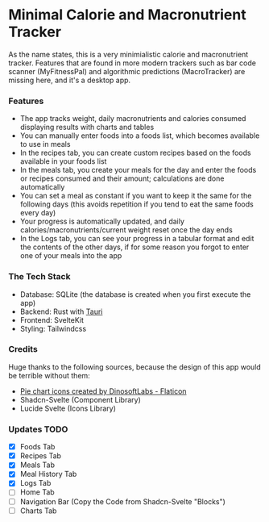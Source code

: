 # Minimal Calorie and Macronutrient Tracker

As the name states, this is a very minimialistic calorie and macronutrient tracker. Features that are found in more modern trackers such as bar code scanner (MyFitnessPal) and algorithmic predictions (MacroTracker) are missing here, and it's a desktop app. 

### Features 
- The app tracks weight, daily macronutrients and calories consumed displaying results with charts and tables
- You can manually enter foods into a foods list, which becomes available to use in meals
- In the recipes tab, you can create custom recipes based on the foods available in your foods list
- In the meals tab, you create your meals for the day and enter the foods or recipes consumed and their amount; calculations are done automatically
- You can set a meal as constant if you want to keep it the same for the following days (this avoids repetition if you tend to eat the same foods every day)
- Your progress is automatically updated, and daily calories/macronutrients/current weight reset once the day ends
- In the Logs tab, you can see your progress in a tabular format and edit the contents of the other days, if for some reason you forgot to enter one of your meals into the app 

### The Tech Stack 
- Database: SQLite (the database is created when you first execute the app)
- Backend: Rust with <a href="https://tauri.app" title="tauri">Tauri</a> 
- Frontend: SvelteKit
- Styling: Tailwindcss  

### Credits
Huge thanks to the following sources, because the design of this app would be terrible without them: 
- <a href="https://www.flaticon.com/free-icons/pie-chart" title="pie chart icons">Pie chart icons created by DinosoftLabs - Flaticon</a> 
- Shadcn-Svelte (Component Library)
- Lucide Svelte (Icons Library)


### Updates TODO
- [x] Foods Tab
- [x] Recipes Tab
- [x] Meals Tab
- [x] Meal History Tab
- [x] Logs Tab
- [ ] Home Tab 
- [ ] Navigation Bar (Copy the Code from Shadcn-Svelte "Blocks")
- [ ] Charts Tab
